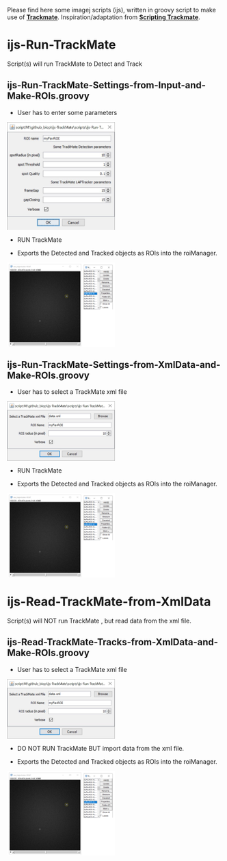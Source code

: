 
Please find here some imagej scripts (ijs), written in groovy script to make use of  [**Trackmate**]( https://imagej.net/TrackMate ).
Inspiration/adaptation from [**Scripting Trackmate**](https://imagej.net/Scripting_TrackMate).


# ijs-Run-TrackMate

Script(s) will run TrackMate to Detect and Track 

## ijs-Run-TrackMate-Settings-from-Input-and-Make-ROIs.groovy

- User has to enter some parameters

<img src="https://github.com/BIOP/ijs-TrackMate/blob/master/images/1-Input-settings-to-run-TrackMate.jpg" title="Input settings" width="50%" align="center">

- RUN TrackMate 

- Exports the Detected and Tracked objects as ROIs into the roiManager.

<img src="https://github.com/BIOP/ijs-TrackMate/blob/master/images/1-Results.PNG" title="Results" width="50%" align="center">


## ijs-Run-TrackMate-Settings-from-XmlData-and-Make-ROIs.groovy

- User has to select a TrackMate xml file 

<img src="https://github.com/BIOP/ijs-TrackMate/blob/master/images/2-SelectXml.jpg" title="Select xml file" width="50%" align="center">

- RUN TrackMate 

- Exports the Detected and Tracked objects as ROIs into the roiManager.

<img src="https://github.com/BIOP/ijs-TrackMate/blob/master/images/1-Results.PNG" title="Results" width="50%" align="center">



# ijs-Read-TrackMate-from-XmlData  

Script(s) will NOT run TrackMate , but read data from the xml file. 

## ijs-Read-TrackMate-Tracks-from-XmlData-and-Make-ROIs.groovy
 

- User has to select a TrackMate xml file 

<img src="https://github.com/BIOP/ijs-TrackMate/blob/master/images/2-SelectXml.jpg" title="Select xml file" width="50%" align="center">

- DO NOT RUN TrackMate BUT import data from the xml file.

- Exports the Detected and Tracked objects as ROIs into the roiManager.

<img src="https://github.com/BIOP/ijs-TrackMate/blob/master/images/1-Results.PNG" title="Results" width="50%" align="center">

